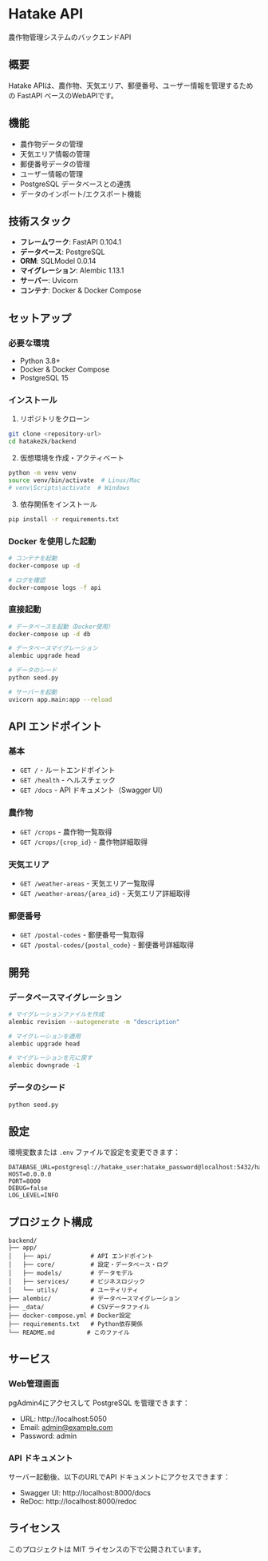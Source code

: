 # Hatake API

農作物管理システムのバックエンドAPI

## 概要

Hatake APIは、農作物、天気エリア、郵便番号、ユーザー情報を管理するための FastAPI ベースのWebAPIです。

## 機能

- 農作物データの管理
- 天気エリア情報の管理
- 郵便番号データの管理
- ユーザー情報の管理
- PostgreSQL データベースとの連携
- データのインポート/エクスポート機能

## 技術スタック

- **フレームワーク**: FastAPI 0.104.1
- **データベース**: PostgreSQL
- **ORM**: SQLModel 0.0.14
- **マイグレーション**: Alembic 1.13.1
- **サーバー**: Uvicorn
- **コンテナ**: Docker & Docker Compose

## セットアップ

### 必要な環境

- Python 3.8+
- Docker & Docker Compose
- PostgreSQL 15

### インストール

1. リポジトリをクローン
```bash
git clone <repository-url>
cd hatake2k/backend
```

2. 仮想環境を作成・アクティベート
```bash
python -m venv venv
source venv/bin/activate  # Linux/Mac
# venv\Scripts\activate  # Windows
```

3. 依存関係をインストール
```bash
pip install -r requirements.txt
```

### Docker を使用した起動

```bash
# コンテナを起動
docker-compose up -d

# ログを確認
docker-compose logs -f api
```

### 直接起動

```bash
# データベースを起動（Docker使用）
docker-compose up -d db

# データベースマイグレーション
alembic upgrade head

# データのシード
python seed.py

# サーバーを起動
uvicorn app.main:app --reload
```

## API エンドポイント

### 基本

- `GET /` - ルートエンドポイント
- `GET /health` - ヘルスチェック
- `GET /docs` - API ドキュメント（Swagger UI）

### 農作物

- `GET /crops` - 農作物一覧取得
- `GET /crops/{crop_id}` - 農作物詳細取得

### 天気エリア

- `GET /weather-areas` - 天気エリア一覧取得
- `GET /weather-areas/{area_id}` - 天気エリア詳細取得

### 郵便番号

- `GET /postal-codes` - 郵便番号一覧取得
- `GET /postal-codes/{postal_code}` - 郵便番号詳細取得

## 開発

### データベースマイグレーション

```bash
# マイグレーションファイルを作成
alembic revision --autogenerate -m "description"

# マイグレーションを適用
alembic upgrade head

# マイグレーションを元に戻す
alembic downgrade -1
```

### データのシード

```bash
python seed.py
```

## 設定

環境変数または `.env` ファイルで設定を変更できます：

```env
DATABASE_URL=postgresql://hatake_user:hatake_password@localhost:5432/hatake
HOST=0.0.0.0
PORT=8000
DEBUG=false
LOG_LEVEL=INFO
```

## プロジェクト構成

```
backend/
├── app/
│   ├── api/           # API エンドポイント
│   ├── core/          # 設定・データベース・ログ
│   ├── models/        # データモデル
│   ├── services/      # ビジネスロジック
│   └── utils/         # ユーティリティ
├── alembic/           # データベースマイグレーション
├── _data/             # CSVデータファイル
├── docker-compose.yml # Docker設定
├── requirements.txt   # Python依存関係
└── README.md         # このファイル
```

## サービス

### Web管理画面

pgAdmin4にアクセスして PostgreSQL を管理できます：

- URL: http://localhost:5050
- Email: admin@example.com
- Password: admin

### API ドキュメント

サーバー起動後、以下のURLでAPI ドキュメントにアクセスできます：

- Swagger UI: http://localhost:8000/docs
- ReDoc: http://localhost:8000/redoc

## ライセンス

このプロジェクトは MIT ライセンスの下で公開されています。